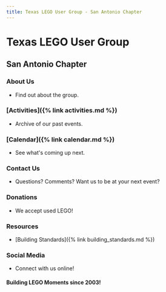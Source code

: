 ```yaml
---
title: Texas LEGO User Group - San Antonio Chapter
---
```

# Texas LEGO User Group
## San Antonio Chapter

### About Us
- Find out about the group.

### [Activities]({% link activities.md %})
- Archive of our past events.

### [Calendar]({% link calendar.md %})
- See what's coming up next.

### Contact Us
- Questions? Comments? Want us to be at your next event?

### Donations
- We accept used LEGO!

### Resources
- [Building Standards]({% link building_standards.md %})

### Social Media
- Connect with us online!

#### Building LEGO Moments since 2003!
